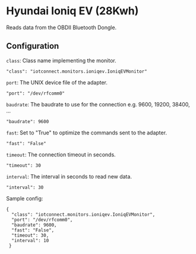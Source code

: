 # Hyundai Ioniq EV (28Kwh)

Reads data from the OBDII Bluetooth Dongle.

## Configuration

`class`: Class name implementing the monitor.

`"class": "iotconnect.monitors.ioniqev.IoniqEVMonitor"`

`port`: The UNIX device file of the adapter.

`"port": "/dev/rfcomm0"`

`baudrate`: The baudrate to use for the connection e.g. 9600, 19200, 38400, ...

`"baudrate": 9600`

`fast`: Set to "True" to optimize the commands sent to the adapter.

`"fast": "False"`

`timeout`: The connection timeout in seconds.

`"timeout": 30`

`interval`: The interval in seconds to read new data.

`"interval": 30`

Sample config:

```
{
  "class": "iotconnect.monitors.ioniqev.IoniqEVMonitor",
  "port": "/dev/rfcomm0",
  "baudrate": 9600,
  "fast": "False",
  "timeout": 30,
  "interval": 10
 }
```
